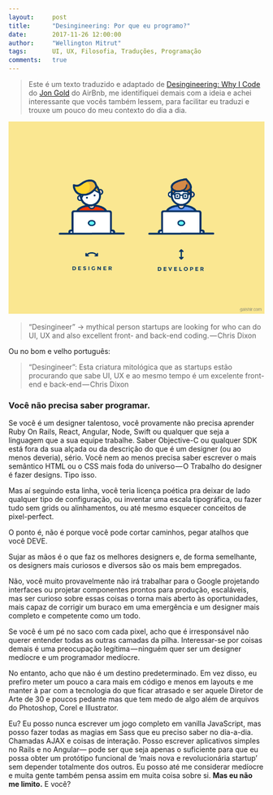 ```yaml
---
layout:     post
title:      "Desingineering: Por que eu programo?"
date:       2017-11-26 12:00:00
author:     "Wellington Mitrut"
tags:       UI, UX, Filosofia, Traduções, Programação
comments:   true
---
```



> Este é um texto traduzido e adaptado de [Desingineering: Why I Code](http://jon.gold/2011/12/why-i-code/) do [Jon Gold](https://medium.com/@jongold) do AirBnb, me identifiquei demais com a ideia e achei interessante que vocês também lessem, para facilitar eu traduzi e trouxe um pouco do meu contexto do dia a dia.


![Desginer vs Developer](./designdeveloper.gif)

> “Desingineer” -> mythical person startups are looking for who can do UI, UX and also excellent front- and back-end coding. — Chris Dixon

Ou no bom e velho português:

> “Desingineer”: Esta criatura mitológica que as startups estão procurando que sabe UI, UX e ao mesmo tempo é um excelente front-end e back-end — Chris Dixon

### Você não precisa saber programar.

Se você é um designer talentoso, você provamente não precisa aprender Ruby On Rails, React, Angular, Node, Swift ou qualquer que seja a linguagem que a sua equipe trabalhe. Saber Objective-C ou qualquer SDK está fora da sua alçada ou da descrição do que é um designer (ou ao menos deveria), sério. Você nem ao menos precisa saber escrever o mais semântico HTML ou o CSS mais foda do universo — O Trabalho do designer é fazer designs. Tipo isso.

Mas aí seguindo esta linha, você teria licença poética pra deixar de lado qualquer tipo de configuração, ou inventar uma escala tipográfica, ou fazer tudo sem grids ou alinhamentos, ou até mesmo esquecer conceitos de pixel-perfect.

O ponto é, não é porque você pode cortar caminhos, pegar atalhos que você DEVE.

Sujar as mãos é o que faz os melhores designers e, de forma semelhante, os designers mais curiosos e diversos são os mais bem empregados.

Não, você muito provavelmente não irá trabalhar para o Google projetando interfaces ou projetar componentes prontos para produção, escaláveis, mas ser curioso sobre essas coisas o torna mais aberto às oportunidades, mais capaz de corrigir um buraco em uma emergência e um designer mais completo e competente como um todo.

Se você é um pé no saco com cada pixel, acho que é irresponsável não querer entender todas as outras camadas da pilha. Interessar-se por coisas demais é uma preocupação legítima — ninguém quer ser um designer medíocre e um programador medíocre.

No entanto, acho que não é um destino predeterminado. Em vez disso, eu prefiro meter um pouco a cara mais em código e menos em layouts e me manter à par com a tecnologia do que ficar atrasado e ser aquele Diretor de Arte de 30 e poucos pedante mas que tem medo de algo além de arquivos do Photoshop, Corel e Illustrator.

Eu? Eu posso nunca escrever um jogo completo em vanilla JavaScript, mas posso fazer todas as magias em Sass que eu preciso saber no dia-a-dia. Chamadas AJAX e coisas de interação. Posso escrever aplicativos simples no Rails e no Angular— pode ser que seja apenas o suficiente para que eu possa obter um protótipo funcional de ‘mais nova e revolucionária startup’ sem depender totalmente dos outros. Eu posso até me considerar medíocre e muita gente também pensa assim em muita coisa sobre si. **Mas eu não me limito.** E você?